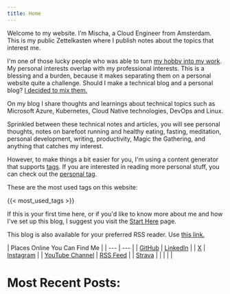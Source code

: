 ```yaml
---
title: Home
---
```


Welcome to my website. I’m Mischa, a Cloud Engineer from Amsterdam.
This is my public Zettelkasten where I publish notes about the topics that interest me.

I'm one of those lucky people who was able to turn [my hobby into my work](/zet/articles/jiro-sushi/). My personal interests overlap with my professional interests. This is a blessing and a burden, because it makes separating them on a personal website quite a challenge. Should I make a technical blog and a personal blog? [I decided to mix them.](/zet/everything-nothing-blog/)

On my blog I share thoughts and learnings about technical topics such as Microsoft Azure, Kubernetes, Cloud Native technologies, DevOps and Linux.

Sprinkled between these technical notes and articles, you will see personal thoughts, notes on barefoot running and healthy eating, fasting, meditation, personal development, writing, productivity, Magic the Gathering, and anything that catches my interest.

However, to make things a bit easier for you, I'm using a content generator that supports [tags](/tags/). If you are interested in reading more personal stuff, you can check out the [personal tag](/tags/personal/).

These are the most used tags on this website:

{{< most_used_tags >}}
<br>

If this is your first time here, or if you'd like to know more about me and how I've set up this blog, I suggest you visit the [Start Here](/aboutme) page.

This blog is also available for your preferred RSS reader. Use [this link.](https://mischavandenburg.com/index.xml)


| Places Online You Can Find Me |
| --- | --- |
| [GitHub](https://github.com/mischavandenburg/) | [LinkedIn](https://www.linkedin.com/in/mischavandenburg) |
| [X](https://twitter.com/mischa_vdburg) | [Instagram](https://www.instagram.com/mischavandenburg) |
| [YouTube Channel](https://www.youtube.com/channel/UCDAck-gFPTrgTx_qp59-bQA) | [RSS Feed](https://mischavandenburg.com/index.xml) |
| [Strava](https://www.strava.com/athletes/116768345) | []() |
| []() | []() |

# Most Recent Posts:
